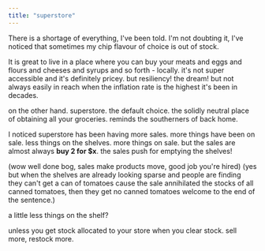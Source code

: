 ```yaml
---
title: "superstore"
---
```


There is a shortage of everything, I've been told. I'm not doubting it, I've noticed that sometimes my chip flavour of choice is out of stock.

It is great to live in a place where you can buy your meats and eggs and flours and cheeses and syrups and so forth - locally. it's not super accessible and it's definitely pricey. but resiliency! the dream!  but not always easily in reach when the inflation rate is the highest it's been in decades.

on the other hand. superstore. the default choice. the solidly neutral place of obtaining all your groceries. reminds the southerners of back home.

I noticed superstore has been having more sales. more things have been on sale. less things on the shelves. more things on sale. but the sales are almost always **buy 2 for $x**. the sales push for emptying the shelves! 

(wow well done bog, sales make products move, good job you're hired) (yes but when the shelves are already looking sparse and people are finding they can't get a can of tomatoes cause the sale annihilated the stocks of all canned tomatoes, then they get no canned tomatoes welcome to the end of the sentence.)

a little less things on the shelf?

unless you get stock allocated to your store when you clear stock. sell more, restock more. 